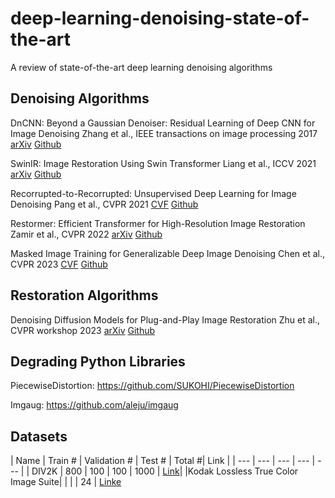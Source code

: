 # deep-learning-denoising-state-of-the-art
A review of state-of-the-art deep learning denoising algorithms

## Denoising Algorithms
DnCNN: Beyond a Gaussian Denoiser: Residual Learning of Deep CNN for Image Denoising
Zhang et al., IEEE transactions on image processing 2017
[arXiv](https://arxiv.org/pdf/1608.03981.pdf) [Github](https://github.com/cszn/KAIR/tree/master)

SwinIR: Image Restoration Using Swin Transformer
Liang et al., ICCV 2021
[arXiv](https://arxiv.org/abs/2108.10257) [Github](https://github.com/cszn/KAIR/tree/master)

Recorrupted-to-Recorrupted: Unsupervised Deep Learning for Image Denoising
Pang et al., CVPR 2021
[CVF](https://openaccess.thecvf.com/content/CVPR2021/html/Pang_Recorrupted-to-Recorrupted_Unsupervised_Deep_Learning_for_Image_Denoising_CVPR_2021_paper.html) [Github](https://github.com/PangTongyao/Recorrupted-to-Recorrupted-Unsupervised-Deep-Learning-for-Image-Denoising/tree/main)

Restormer: Efficient Transformer for High-Resolution Image Restoration
Zamir et al., CVPR 2022
[arXiv](https://arxiv.org/abs/2111.09881) [Github](https://github.com/swz30/Restormer)

Masked Image Training for Generalizable Deep Image Denoising
Chen et al., CVPR 2023
[CVF](https://openaccess.thecvf.com/content/CVPR2023/html/Chen_Masked_Image_Training_for_Generalizable_Deep_Image_Denoising_CVPR_2023_paper.html) [Github](https://github.com/haoyuc/MaskedDenoising)

## Restoration Algorithms
Denoising Diffusion Models for Plug-and-Play Image Restoration
Zhu et al., CVPR workshop 2023
[arXiv](https://arxiv.org/pdf/2305.08995) [Github](https://github.com/yuanzhi-zhu/DiffPIR)

## Degrading Python Libraries
PiecewiseDistortion: https://github.com/SUKOHI/PiecewiseDistortion

Imgaug: https://github.com/aleju/imgaug


## Datasets

| Name | Train # | Validation # | Test # | Total #| Link |
| --- | --- | --- | --- | --- |
| DIV2K | 800 | 100 | 100 | 1000 | [Link](https://data.vision.ee.ethz.ch/cvl/DIV2K/)|
|Kodak Lossless True Color Image Suite| | | | 24 | [Linke](https://r0k.us/graphics/kodak/)
